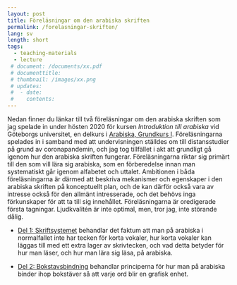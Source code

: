 ```yaml
---
layout: post
title: Föreläsningar om den arabiska skriften
permalink: /forelasningar-skriften/
lang: sv
length: short
tags:
  - teaching-materials
  - lecture
 # document: /documents/xx.pdf
 # documenttitle: 
 # thumbnail: /images/xx.png
 # updates: 
 #  - date:
 #    contents:
---
```


Nedan finner du länkar till två föreläsningar om den arabiska skriften som jag spelade in under hösten 2020 för kursen *Introduktion till arabiska* vid Göteborgs universitet, en delkurs i [Arabiska, Grundkurs&nbsp;I](https://utbildning.gu.se/kurser/kurs_information/?courseId=AR1100&subjectType=grundKurs). Föreläsningarna spelades in i samband med att undervisningen ställdes om till distansstudier på grund av coronapandemin, och jag tog tillfället i akt att grundligt gå igenom hur den arabiska skriften fungerar. Föreläsningarna riktar sig primärt till den som vill lära sig arabiska, som en förberedelse innan man systematiskt går igenom alfabetet och uttalet. Ambitionen i båda föreläsningarna är därmed att beskriva mekanismer och egenskaper i den arabiska skriften på konceptuellt plan, och de kan därför också vara av intresse också för den allmänt intresserade, och det behövs inga förkunskaper för att ta till sig innehållet. Föreläsningarna är oredigerade första tagningar. Ljudkvalitén är inte optimal, men, tror jag, inte störande dålig. 

- [Del 1: Skriftsystemet](https://play.gu.se/media/Den+arabiska+skriften+1A+Skriftsystemet/0_sdj1f9c9) behandlar det faktum att man på arabiska i normalfallet inte har tecken för korta vokaler, hur korta vokaler kan läggas till med ett extra lager av skrivtecken, och vad detta betyder för hur man läser, och hur man lära sig läsa, på arabiska.

- [Del 2: Bokstavsbindning](https://play.gu.se/media/Den+arabiska+skriften+2A+bokstavsbindning/0_qu29n48i) behandlar principerna för hur man på arabiska binder ihop bokstäver så att varje ord blir en grafisk enhet.

